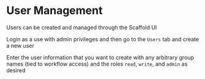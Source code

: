 # User Management

Users can be created and managed through the Scaffold UI

Login as a use with admin privileges and then go to the `Users` tab and create a new user

Enter the user information that you want to create with any arbitrary group names (tied to workflow access) and the roles `read`, `write`, and `admin` as desired
